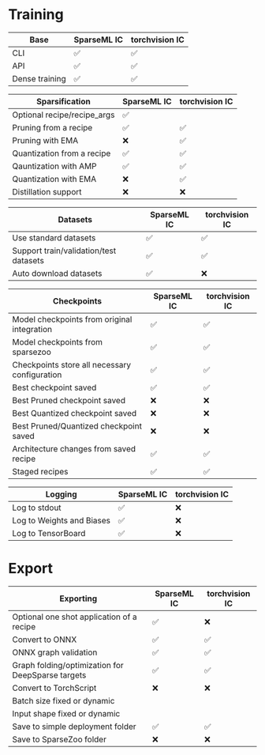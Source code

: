 # Training

| Base | SparseML IC | torchvision IC |
| --- | --- | --- |
| CLI | :white_check_mark: | :white_check_mark: |
| API | :white_check_mark: | :white_check_mark: |
| Dense training | :white_check_mark: | :white_check_mark: |

| Sparsification | SparseML IC | torchvision IC |
| --- | --- | --- |
| Optional recipe/recipe_args | :white_check_mark: | |
| Pruning from a recipe | :white_check_mark: | :white_check_mark: |
| Pruning with EMA | :x: | :white_check_mark: |
| Quantization from a recipe | :white_check_mark: | :white_check_mark: |
| Qauntization with AMP | :white_check_mark: | :white_check_mark: |
| Quantization with EMA | :x: | :white_check_mark: |
| Distillation support | :x: | :x: |

| Datasets | SparseML IC | torchvision IC |
| --- | --- | --- |
| Use standard datasets | :white_check_mark: | :white_check_mark: |
| Support train/validation/test datasets | :white_check_mark: | :white_check_mark: |
| Auto download datasets | :white_check_mark: | :x: |

| Checkpoints | SparseML IC | torchvision IC |
| --- | --- | --- |
| Model checkpoints from original integration | :white_check_mark: | :white_check_mark: |
| Model checkpoints from sparsezoo | :white_check_mark: | :white_check_mark: |
| Checkpoints store all necessary configuration | :white_check_mark: | :white_check_mark: |
| Best checkpoint saved | :white_check_mark: | :white_check_mark: |
| Best Pruned checkpoint saved | :x: | :x: |
| Best Quantized checkpoint saved | :x: | :x: |
| Best Pruned/Quantized checkpoint saved | :x: | :x: |
| Architecture changes from saved recipe | :white_check_mark: | :white_check_mark: |
| Staged recipes | :white_check_mark: | :white_check_mark: |

| Logging | SparseML IC | torchvision IC |
| --- | --- | --- |
| Log to stdout | :white_check_mark: | :x: |
| Log to Weights and Biases | :white_check_mark: | :x: |
| Log to TensorBoard | :white_check_mark: | :x: |

# Export

| Exporting | SparseML IC | torchvision IC |
| --- | --- | --- |
| Optional one shot application of a recipe | :white_check_mark: | :x: |
| Convert to ONNX | :white_check_mark: | :white_check_mark: |
| ONNX graph validation | :white_check_mark: | :white_check_mark: |
| Graph folding/optimization for DeepSparse targets | :white_check_mark: | :white_check_mark: |
| Convert to TorchScript | :x: | :x: |
| Batch size fixed or dynamic | | |
| Input shape fixed or dynamic | | |
| Save to simple deployment folder | :white_check_mark: | :white_check_mark: |
| Save to SparseZoo folder | :x: | :x: |

